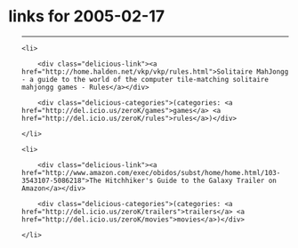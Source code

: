 # links for 2005-02-17

<ul class="delicious">

-------------------------------

	<li>

		<div class="delicious-link"><a href="http://home.halden.net/vkp/vkp/rules.html">Solitaire MahJongg - a guide to the world of the computer tile-matching solitaire mahjongg games - Rules</a></div>

		<div class="delicious-categories">(categories: <a href="http://del.icio.us/zeroK/games">games</a> <a href="http://del.icio.us/zeroK/rules">rules</a>)</div>

	</li>

	<li>

		<div class="delicious-link"><a href="http://www.amazon.com/exec/obidos/subst/home/home.html/103-3543107-5086218">The Hitchhiker's Guide to the Galaxy Trailer on Amazon</a></div>

		<div class="delicious-categories">(categories: <a href="http://del.icio.us/zeroK/trailers">trailers</a> <a href="http://del.icio.us/zeroK/movies">movies</a>)</div>

	</li>

</ul>